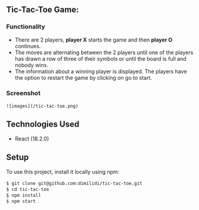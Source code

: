 ## Tic-Tac-Toe Game:

### Functionality
- There are 2 players, **player X** starts the game and then **player O** continues.
- The moves are alternating between the 2 players until one of the players has drawn a row of three of their symbols or until the board is full and nobody wins.
- The information about a winning player is displayed. The players have the option to restart the game by clicking on go to start.

### Screenshot
    ![images](/tic-tac-toe.png)

## Technologies Used
- React (18.2.0)

## Setup
To use this project, install it locally using npm:

```
$ git clone git@github.com:dimilidi/tic-tac-toe.git
$ cd tic-tac-toe
§ npm install
$ npm start
```
